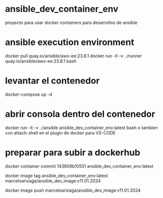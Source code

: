 # ansible_dev_container_env
proyecto para usar docker containers para desarrollos de ansible

# ansible execution environment
docker pull quay.io/ansible/awx-ee:23.8.1
docker run -it -v .:/runner quay.io/ansible/awx-ee:23.8.1 bash

# levantar el contenedor
docker-compose up -d

# abrir consola dentro del contenedor
docker run -it -v .:/ansible ansible_dev_container_env:latest bash
o tambien con attach-shell en el plugin de docker para VS-CODE

# preparar para subir a dockerhub
docker container commit 143809b10551 ansible_dev_container_env:latest

docker image tag ansible_dev_container_env:latest marceloarizaga/ansible_dev_image:v11.01.2024

docker image push marceloarizaga/ansible_dev_image:v11.01.2024
